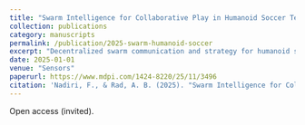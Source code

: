 ```yaml
---
title: "Swarm Intelligence for Collaborative Play in Humanoid Soccer Teams"
collection: publications
category: manuscripts
permalink: /publication/2025-swarm-humanoid-soccer
excerpt: "Decentralized swarm communication and strategy for humanoid soccer teams."
date: 2025-01-01
venue: "Sensors"
paperurl: https://www.mdpi.com/1424-8220/25/11/3496
citation: 'Nadiri, F., & Rad, A. B. (2025). "Swarm Intelligence for Collaborative Play in Humanoid Soccer Teams." Sensors.'
---
```


Open access (invited).
